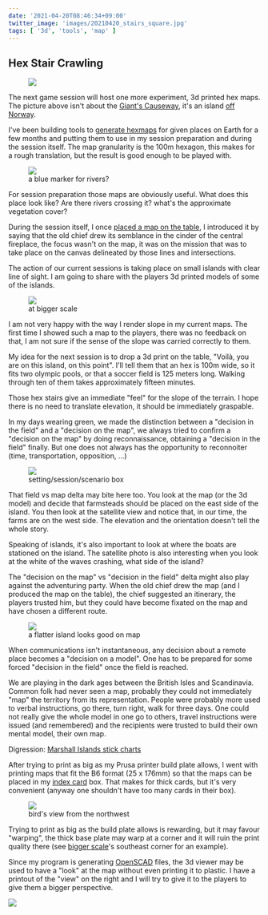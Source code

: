 ```yaml
---
date: '2021-04-20T08:46:34+09:00'
twitter_image: 'images/20210420_stairs_square.jpg'
tags: [ '3d', 'tools', 'map' ]
---
```


## Hex Stair Crawling

<figure class="banner">
<a href="images/20210420_stairs.jpg"><img src="images/20210420_stairs.jpg" loading="lazy" /></a>
<figcaption>
</figcaption>
</figure>

The next game session will host one more experiment, 3d printed hex maps. The picture above isn't about the [Giant's Causeway](https://en.wikipedia.org/wiki/Giant%27s_Causeway), it's an island [off Norway](https://www.openstreetmap.org/#map=15/61.0990/4.6945).

I've been building tools to [generate hexmaps](20210119.html?t=Mapping_Lindisfarne&f=hex_stairs) for given places on Earth for a few months and putting them to use in my session preparation and during the session itself. The map granularity is the 100m hexagon, this makes for a rough translation, but the result is good enough to be played with.

<figure class="left">
<a href="images/20210420_storoyna0.jpg"><img src="images/20210420_storoyna0.jpg" loading="lazy" /></a>
<figcaption>
a blue marker for rivers?
</figcaption>
</figure>

For session preparation those maps are obviously useful. What does this place look like? Are there rivers crossing it? what's the approximate vegetation cover?

During the session itself, I once [placed a map on the table](20210221.html?t=Beers_and_Dragons__4&f=hex_stairs#map), I introduced it by saying that the old chief drew its semblance in the cinder of the central fireplace, the focus wasn't on the map, it was on the mission that was to take place on the canvas delineated by those lines and intersections.

The action of our current sessions is taking place on small islands with clear line of sight. I am going to share with the players 3d printed models of some of the islands.

<figure class="right smaller">
<a href="images/20210420_islands.jpg"><img src="images/20210420_islands.jpg" loading="lazy" /></a>
<figcaption>
at bigger scale
</figcaption>
</figure>

I am not very happy with the way I render slope in my current maps. The first time I showed such a map to the players, there was no feedback on that, I am not sure if the sense of the slope was carried correctly to them.

My idea for the next session is to drop a 3d print on the table, "Voilà, you are on this island, on this point". I'll tell them that an hex is 100m wide, so it fits two olympic pools, or that a soccer field is 125 meters long. Walking through ten of them takes approximately fifteen minutes.

Those hex stairs give an immediate "feel" for the slope of the terrain. I hope there is no need to translate elevation, it should be immediately graspable.

In my days wearing green, we made the distinction between a "decision in the field" and a "decision on the map", we always tried to confirm a "decision on the map" by doing reconnaissance, obtaining a "decision in the field" finally. But one does not always has the opportunity to reconnoiter (time, transportation, opposition, ...)

<figure class="left">
<a href="images/20210420_box.jpg"><img src="images/20210420_box.jpg" loading="lazy" /></a>
<figcaption>
setting/session/scenario box
</figcaption>
</figure>

That field vs map delta may bite here too. You look at the map (or the 3d model) and decide that farmsteads should be placed on the east side of the island. You then look at the satellite view and notice that, in our time, the farms are on the west side. The elevation and the orientation doesn't tell the whole story.

Speaking of islands, it's also important to look at where the boats are stationed on the island. The satellite photo is also interesting when you look at the white of the waves crashing, what side of the island?

The "decision on the map" vs "decision in the field" delta might also play against the adventuring party. When the old chief drew the map (and I produced the map on the table), the chief suggested an itinerary, the players trusted him, but they could have become fixated on the map and have chosen a different route.

<figure class="right">
<a href="images/20210420_lagoyna0.jpg"><img src="images/20210420_lagoyna0.jpg" loading="lazy" /></a>
<figcaption>
a flatter island looks good on map
</figcaption>
</figure>

When communications isn't instantaneous, any decision about a remote place becomes a "decision on a model". One has to be prepared for some forced "decision in the field" once the field is reached.

We are playing in the dark ages between the British Isles and Scandinavia. Common folk had never seen a map, probably they could not immediately "map" the territory from its representation. People were probably more used to verbal instructions, go there, turn right, walk for three days. One could not really give the whole model in one go to others, travel instructions were issued (and remembered) and the recipients were trusted to build their own mental model, their own map.

Digression: [Marshall Islands stick charts](https://en.wikipedia.org/wiki/Marshall_Islands_stick_chart)

After trying to print as big as my Prusa printer build plate allows, I went with printing maps that fit the B6 format (25 x 176mm) so that the maps can be placed in my [index card](20210223.html?t=Index_Card&f=hex_stairs) box. That makes for thick cards, but it's very convenient (anyway one shouldn't have too many cards in their box).

<figure class="left">
<a href="images/20210420_view.jpg"><img src="images/20210420_view.jpg" loading="lazy" /></a>
<figcaption>
bird's view from the northwest
</figcaption>
</figure>

Trying to print as big as the build plate allows is rewarding, but it may favour "warping", the thick base plate may warp at a corner and it will ruin the print quality there (see [bigger scale](images/20210420_islands.jpg)'s southeast corner for an example).

Since my program is generating [OpenSCAD](https://openscad.org) files, the 3d viewer may be used to have a "look" at the map without even printing it to plastic. I have a printout of the "view" on the right and I will try to give it to the players to give them a bigger perspective.

<img class="pix" src="/images/pix.png?t=hex_stairs" loading="lazy" />

